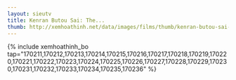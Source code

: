 ```yaml
---
layout: sieutv
title: Kenran Butou Sai: The...
thumb: http://xemhoathinh.net/data/images/films/thumb/kenran-butou-sai-the-mars-daybreak-kenran-butou-sai-the-mars-daybreak-2004.jpg
---
```

{% include xemhoathinh_bo tap="170211,170212,170213,170214,170215,170216,170217,170218,170219,170220,170221,170222,170223,170224,170225,170226,170227,170228,170229,170230,170231,170232,170233,170234,170235,170236" %} 
